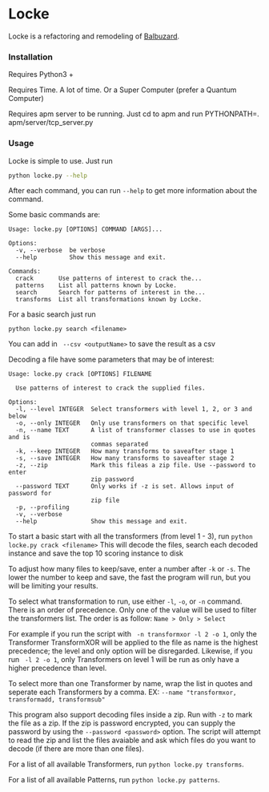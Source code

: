 Locke
=====

Locke is a refactoring and remodeling of [Balbuzard](https://github.com/decalage2/balbuzard).

### Installation

Requires Python3 + 

Requires Time. A lot of time. Or a Super Computer (prefer a Quantum Computer)

Requires apm server to be running. Just cd to apm and run PYTHONPATH=. apm/server/tcp_server.py

### Usage

Locke is simple to use. Just run
``` bash
python locke.py --help
```
After each command, you can run ``--help`` to get more information about the command.

Some basic commands are:
```
Usage: locke.py [OPTIONS] COMMAND [ARGS]...

Options:
  -v, --verbose  be verbose
  --help         Show this message and exit.

Commands:
  crack       Use patterns of interest to crack the...
  patterns    List all patterns known by Locke.
  search      Search for patterns of interest in the...
  transforms  List all transformations known by Locke.
```

For a basic search just run 
```
python locke.py search <filename>
```
You can add in `` --csv <outputName>`` to save the result as a csv

Decoding a file have some parameters that may be of interest:
```
Usage: locke.py crack [OPTIONS] FILENAME

  Use patterns of interest to crack the supplied files.

Options:
  -l, --level INTEGER  Select transformers with level 1, 2, or 3 and below
  -o, --only INTEGER   Only use transformers on that specific level
  -n, --name TEXT      A list of transformer classes to use in quotes and is
                       commas separated
  -k, --keep INTEGER   How many transforms to saveafter stage 1
  -s, --save INTEGER   How many transforms to saveafter stage 2
  -z, --zip            Mark this fileas a zip file. Use --password to enter
                       zip password
  --password TEXT      Only works if -z is set. Allows input of password for
                       zip file
  -p, --profiling
  -v, --verbose
  --help               Show this message and exit.
```

To start a basic start with all the transformers (from level 1 - 3), run ``python locke.py crack <filename>``
This will decode the files, search each decoded instance and save the top 10 scoring instance to disk

To adjust how many files to keep/save, enter a number after ``-k`` or ``-s``. The lower the number to keep
and save, the fast the program will run, but you will be limiting your results.

To select what transformation to run, use either ``-l``, ``-o``, or ``-n`` command. There is an order of
precedence. Only one of the value will be used to filter the transformers list. The order is as follow:
``Name > Only > Select``

For example if you run the script with `` -n transformxor -l 2 -o 1``, only the Transformer TransformXOR will
be applied to the file as name is the highest precedence; the level and only option will be disregarded. 
Likewise, if you run `` -l 2 -o 1``, only Transformers on level 1 will be run as only have a higher precedence 
than level.

To select more than one Transformer by name, wrap the list in quotes and seperate each Transformers by a comma.
EX: ``--name "transformxor, transformadd, transformsub"``

This program also support decoding files inside a zip. Run with ``-z`` to mark the file as a zip. If the zip is
password encrypted, you can supply the password by using the ``--password <password>`` option. The script
will attempt to read the zip and list the files avaiable and ask which files do you want to decode (if there are
more than one files).


For a list of all available Transformers, run ``python locke.py transforms``.

For a list of all available Patterns, run ``python locke.py patterns``.
